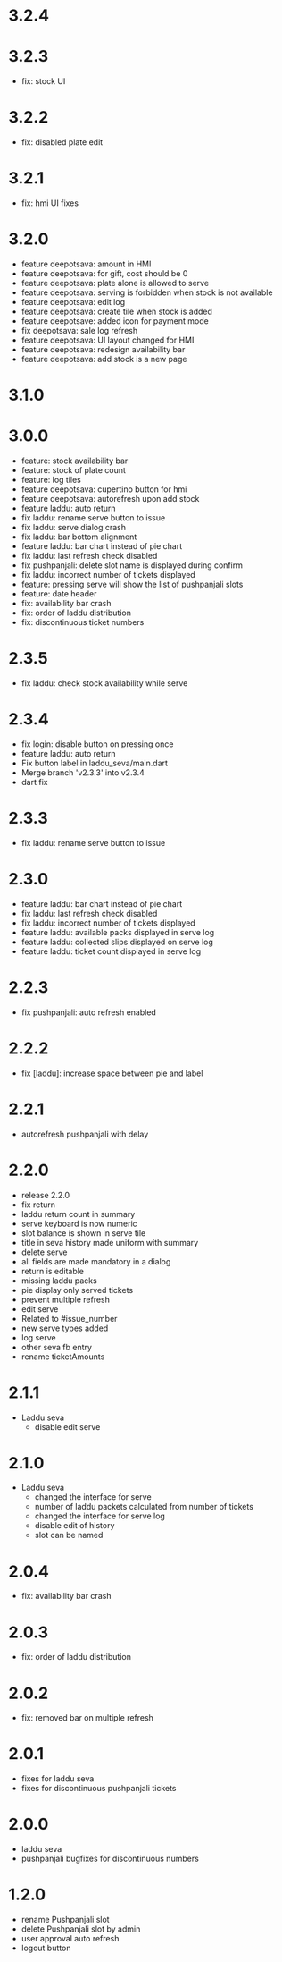 # 3.2.4

# 3.2.3
- fix: stock UI

# 3.2.2
- fix: disabled plate edit

# 3.2.1
- fix: hmi UI fixes

# 3.2.0
- feature deepotsava: amount in HMI
- feature deepotsava: for gift, cost should be 0
- feature deepotsava: plate alone is allowed to serve
- feature deepotsava: serving is forbidden when stock is not available
- feature deepotsava: edit log
- feature deepotsava: create tile when stock is added
- feature deepotsave: added icon for payment mode
- fix deepotsava: sale log refresh
- feature deepotsava: UI layout changed for HMI
- feature deepotsava: redesign availability bar
- feature deepotsava: add stock is a new page

# 3.1.0


# 3.0.0
- feature: stock availability bar
- feature: stock of plate count
- feature: log tiles
- feature deepotsava: cupertino button for hmi
- feature deepotsava: autorefresh upon add stock
- feature laddu: auto return
- fix laddu: rename serve button to issue
- fix laddu: serve dialog crash
- fix laddu: bar bottom alignment
- feature laddu: bar chart instead of pie chart
- fix laddu: last refresh check disabled
- fix pushpanjali: delete slot name is displayed during confirm
- fix laddu: incorrect number of tickets displayed
- feature: pressing serve will show the list of pushpanjali slots
- feature: date header
- fix: availability bar crash
- fix: order of laddu distribution
- fix: discontinuous ticket numbers

# 2.3.5
- fix laddu: check stock availability while serve

# 2.3.4
- fix login: disable button on pressing once
- feature laddu: auto return
- Fix button label in laddu_seva/main.dart
- Merge branch 'v2.3.3' into v2.3.4
- dart fix

# 2.3.3
- fix laddu: rename serve button to issue

# 2.3.0
- feature laddu: bar chart instead of pie chart
- fix laddu: last refresh check disabled
- fix laddu: incorrect number of tickets displayed
- feature laddu: available packs displayed in serve log
- feature laddu: collected slips displayed on serve log
- feature laddu: ticket count displayed in serve log

# 2.2.3
- fix pushpanjali: auto refresh enabled

# 2.2.2
- fix [laddu]: increase space between pie and label

# 2.2.1
- autorefresh pushpanjali with delay

# 2.2.0
- release 2.2.0
- fix return
- laddu return count in summary
- serve keyboard is now numeric
- slot balance is shown in serve tile
- title in seva history made uniform with summary
- delete serve
- all fields are made mandatory in a dialog
- return is editable
- missing laddu packs
- pie display only served tickets
- prevent multiple refresh
- edit serve
- Related to #issue_number
- new serve types added
- log serve
- other seva fb entry
- rename ticketAmounts


# 2.1.1
- Laddu seva
    - disable edit serve

# 2.1.0
- Laddu seva
    - changed the interface for serve
    - number of laddu packets calculated from number of tickets
    - changed the interface for serve log
    - disable edit of history
    - slot can be named

# 2.0.4
- fix: availability bar crash

# 2.0.3
- fix: order of laddu distribution

# 2.0.2
- fix: removed bar on multiple refresh

# 2.0.1
- fixes for laddu seva
- fixes for discontinuous pushpanjali tickets

# 2.0.0
- laddu seva
- pushpanjali bugfixes for discontinuous numbers

# 1.2.0
- rename Pushpanjali slot
- delete Pushpanjali slot by admin
- user approval auto refresh
- logout button